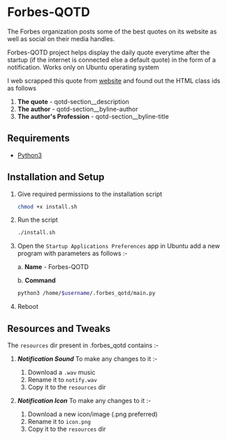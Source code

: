# Forbes-QOTD

The Forbes organization posts some of the best quotes on its website as well as social on their media handles.


Forbes-QOTD project helps display the daily quote everytime after the startup (if the internet is connected else a default quote) in the form of a notification.
Works only on Ubuntu operating system

I web scrapped this quote from [website](https://www.forbes.com) and found out the HTML class ids as follows

1. **The quote**               - qotd-section__description
2. **The author**              - qotd-section__byline-author
3. **The author's Profession** - qotd-section__byline-title



## Requirements
* [Python3](https://www.python.org/downloads/)

## Installation and Setup
1. Give required permissions to the installation script
   ```bash
   chmod +x install.sh
   ```
2. Run the script
   ```bash
   ./install.sh
   ```

3. Open the `Startup Applications Preferences` app in Ubuntu add a new program with parameters as follows :-

    a. **Name** - Forbes-QOTD
    
    b. **Command**
    ```bash
    python3 /home/$username/.forbes_qotd/main.py
    ```
4. Reboot

## Resources and Tweaks
The `resources` dir present in .forbes_qotd contains :-
1. ***Notification Sound***
   To make any changes to it :- 
      1. Download a `.wav` music
      2. Rename it to `notify.wav`
      3. Copy it to the `resources` dir
      
2. ***Notification Icon***
   To make any changes to it :-
      1. Download a new icon/image (.png preferred)
      2. Rename it to `icon.png`
      3. Copy it to the `resources` dir
